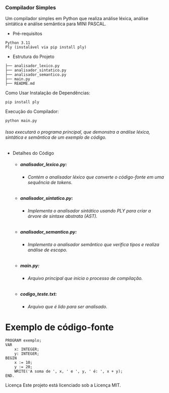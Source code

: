 ### Compilador Simples
Um compilador simples em Python que realiza análise léxica, análise sintática e análise semântica para MINI PASCAL.

* Pré-requisitos
``` 
Python 3.11
Ply (instalável via pip install ply)
```
* Estrutura do Projeto
``` 
├── analisador_lexico.py
├── analisador_sintatico.py
├── analisador_semantico.py
├── main.py
├── README.md
```
Como Usar
Instalação de Dependências:
```
pip install ply
```
Execução do Compilador:

```
python main.py
```
###### Isso executará o programa principal, que demonstra a análise léxica, sintática e semântica de um exemplo de código.

* Detalhes do Código
  - ##### analisador_lexico.py: 
    - ###### Contém o analisador léxico que converte o código-fonte em uma sequência de tokens.
  - ##### analisador_sintatico.py:
    - ###### Implementa o analisador sintático usando PLY para criar a árvore de sintaxe abstrata (AST).
  - ##### analisador_semantico.py:
    - ###### Implementa o analisador semântico que verifica tipos e realiza análise de escopo.
  - ##### main.py:
    - ###### Arquivo principal que inicia o processo de compilação.
  - ##### codigo_teste.txt:
    - ###### Arquivo que é lido para ser analisado. 
# Exemplo de código-fonte
```
PROGRAM exemplo;
VAR
    x: INTEGER;
    y: INTEGER;
BEGIN
    x := 10;
    y := 20;
    WRITE('A soma de ', x, ' e ', y, ' é: ', x + y);
END.
```
Licença
Este projeto está licenciado sob a Licença MIT.
